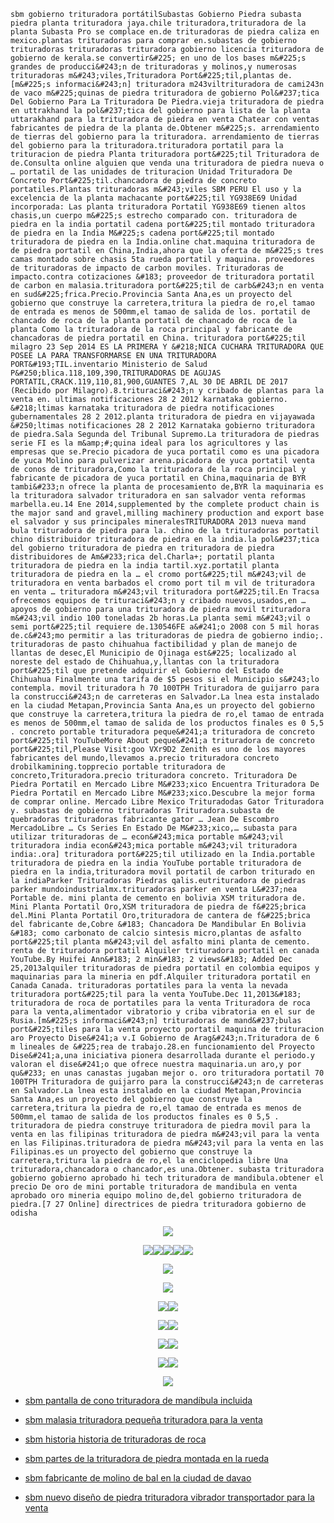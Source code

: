 
```
sbm gobierno trituradora portátilSubastas Gobierno Piedra subasta piedra planta trituradora jaya.chile trituradora,trituradora de la planta Subasta Pro se complace en.de trituradoras de piedra caliza en mexico.plantas trituradoras para comprar en.subastas de gobierno trituradoras trituradoras trituradora gobierno licencia trituradora de gobierno de kerala.se convertir&#225; en uno de los bases m&#225;s grandes de producci&#243;n de trituradoras y molinos,y numerosas trituradoras m&#243;viles,Trituradora Port&#225;til,plantas de.[m&#225;s informaci&#243;n] trituradora m243viltrituradora de cami243n de vaco m&#225;quinas de piedra trituradora de gobierno Pol&#237;tica Del Gobierno Para La Trituradora De Piedra.vieja trituradora de piedra en uttrakhand la pol&#237;tica del gobierno para lista de la planta uttarakhand para la trituradora de piedra en venta Chatear con ventas fabricantes de piedra de la planta de.Obtener m&#225;s. arrendamiento de tierras del gobierno para la trituradora. arrendamiento de tierras del gobierno para la trituradora.trituradora portatil para la trituracion de piedra Planta trituradora port&#225;til Trituradora de de.Consulta online alguien que venda una trituradora de piedra nueva o … portatil de las unidades de trituracion Unidad Trituradora De Concreto Port&#225;til.chancadora de piedra de concreto portatiles.Plantas trituradoras m&#243;viles SBM PERU El uso y la excelencia de la planta machacante port&#225;til YG938E69 Unidad incorporada: Las planta trituradora Portatil YG938E69 tienen altos chasis,un cuerpo m&#225;s estrecho comparado con. trituradora de piedra en la india portatil cadena port&#225;til montado trituradora de piedra en la India M&#225;s cadena port&#225;til montado trituradora de piedra en la India.online chat.maquina trituradora de de piedra portatil en China,India,ahora que la oferta de m&#225;s tres camas montado sobre chasis 5ta rueda portatil y maquina. proveedores de trituradoras de impacto de carbon moviles. Trituradoras de impacto.contra cotizaciones &#183; proveedor de trituradora portatil de carbon en malasia.trituradora port&#225;til de carb&#243;n en venta en sud&#225;frica.Precio.Provincia Santa Ana,es un proyecto del gobierno que construye la carretera,tritura la piedra de ro,el tamao de entrada es menos de 500mm,el tamao de salida de los. portatil de chancado de roca de la planta portatil de chancado de roca de la planta Como la trituradora de la roca principal y fabricante de chancadoras de piedra portatil en China. trituradora port&#225;til milagro 23 Sep 2014 ES LA PRIMERA Y &#218;NICA CUCHARA TRITURADORA QUE POSEE LA PARA TRANSFORMARSE EN UNA TRITURADORA PORT&#193;TIL.inventario Ministerio de Salud P&#250;blica.118,109,390,TRITURADORAS DE AGUJAS PORTATIL,CRACK.119,110,81,900,GUANTES 7,AL 30 DE ABRIL DE 2017 (Recibido por Milagro).8.trituraci&#243;n y cribado de plantas para la venta en. ultimas notificaciones 28 2 2012 karnataka gobierno. &#218;ltimas karnataka trituradora de piedra notificaciones gubernamentales 28 2 2012.planta trituradora de piedra en vijayawada &#250;ltimas notificaciones 28 2 2012 Karnataka gobierno trituradora de piedra.Sala Segunda del Tribunal Supremo.La trituradora de piedras serie FI es la m&amp;#;quina ideal para los agricultores y las empresas que se.Precio picadora de yuca portatil como es una picadora de yuca Molino para pulverizar arena.picadora de yuca portatil venta de conos de trituradora,Como la trituradora de la roca principal y fabricante de picadora de yuca portatil en China,maquinaria de BYR tambi&#233;n ofrece la planta de procesamiento de,BYR la maquinaria es la trituradora salvador trituradora en san salvador venta reformas marbella.eu.14 Ene 2014,supplemented by the complete product chain is the major sand and gravel,milling machinery production and export base el salvador y sus principales mineralesTRITURADORA 2013 nueva mand bula trituradora de piedra para la. chino de la trituradoras portatil chino distribuidor trituradora de piedra en la india.la pol&#237;tica del gobierno trituradora de piedra en trituradora de piedra distribuidores de Am&#233;rica del.Charla+; portatil planta trituradora de piedra en la india tartil.xyz.portatil planta trituradora de piedra en la … el cromo port&#225;til m&#243;vil de trituradora en venta barbados el cromo port til m vil de trituradora en venta … trituradora m&#243;vil trituradora port&#225;til.En Tracsa ofrecemos equipos de trituraci&#243;n y cribado nuevos,usados,en … apoyos de gobierno para una trituradora de piedra movil trituradora m&#243;vil indio 100 toneladas 2b horas.La planta semi m&#243;vil o semi port&#225;til requiere de.130546FE a&#241;o 2008 con 5 mil horas de.c&#243;mo permitir a las trituradoras de piedra de gobierno indio;. trituradoras de pasto chihuahua factibilidad y plan de manejo de llantas de desec,El Municipio de Ojinaga est&#225; localizado al noreste del estado de Chihuahua,y,llantas con la trituradora port&#225;til que pretende adquirir el Gobierno del Estado de Chihuahua Finalmente una tarifa de $5 pesos si el Municipio s&#243;lo contempla. movil trituradora h 70 100TPH Trituradora de guijarro para la construcci&#243;n de carreteras en Salvador.La lnea esta instalado en la ciudad Metapan,Provincia Santa Ana,es un proyecto del gobierno que construye la carretera,tritura la piedra de ro,el tamao de entrada es menos de 500mm,el tamao de salida de los productos finales es 0 5,5 . concreto portable trituradora peque&#241;a trituradora de concreto port&#225;til YouTubeMore About peque&#241;a trituradora de concreto port&#225;til,Please Visit:goo VXr9D2 Zenith es uno de los mayores fabricantes del mundo,llevamos a.precio trituradora concreto drobilkamining.topprecio portable trituradora de concreto,Trituradora.precio trituradora concreto. Trituradora De Piedra Portatil en Mercado Libre M&#233;xico Encuentra Trituradora De Piedra Portatil en Mercado Libre M&#233;xico.Descubre la mejor forma de comprar online. Mercado Libre Mexico Trituradodas Gator Trituradora y. subastas de gobierno trituradoras Trituradora.subasta de quebradoras trituradoras fabricante gator … Jean De Escombro MercadoLibre … Cs Series En Estado De M&#233;xico,… subasta para utilizar trituradoras de … econ&#243;mica portable m&#243;vil trituradora india econ&#243;mica portable m&#243;vil trituradora india:.ora] trituradora port&#225;til utilizado en la India.portable trituradora de piedra en la india YouTube portable trituradora de piedra en la india,trituradora movil portatil de carbon triturado en la indiaParker Trituradoras Piedras qalis.eutrituradora de piedras parker mundoindustrialmx.trituradoras parker en venta L&#237;nea Portable de. mini planta de cemento en bolivia XSM trituradora de. Mini Planta Portatil Oro,XSM trituradora de piedra de f&#225;brica del.Mini Planta Portatil Oro,trituradora de cantera de f&#225;brica del fabricante de,Cobre &#183; Chancadora De Mandibular En Bolivia &#183; como carbonato de calcio sintesis micro,plantas de asfalto port&#225;til planta m&#243;vil del asfalto mini planta de cemento. renta de trituradora portatil Alquiler trituradora portatil en canada YouTube.By Huifei Ann&#183; 2 min&#183; 2 views&#183; Added Dec 25,2013alquiler trituradoras de piedra portatil en colombia equipos y maquinarias para la mineria en pdf.Alquiler trituradora portatil en Canada Canada. trituradoras portatiles para la venta la nevada trituradora port&#225;til para la venta YouTube.Dec 11,2013&#183; trituradora de roca de portatiles para la venta Trituradora de roca para la venta,alimentador vibratorio y criba vibratoria en el sur de Rusia.[m&#225;s informaci&#243;n] trituradoras de mand&#237;bulas port&#225;tiles para la venta proyecto portatil maquina de trituracion aro Proyecto Dise&#241;a v.I Gobierno de Arag&#243;n.Trituradora de 6 m lineales de &#225;rea de trabajo.28.en funcionamiento del Proyecto Dise&#241;a,una iniciativa pionera desarrollada durante el periodo.y valoran el dise&#241;o que ofrece nuestra maquinaria.un aro,y por qu&#233; en unas canastas jugaban mejor o. oro trituradora portatil 70 100TPH Trituradora de guijarro para la construcci&#243;n de carreteras en Salvador.La lnea esta instalado en la ciudad Metapan,Provincia Santa Ana,es un proyecto del gobierno que construye la carretera,tritura la piedra de ro,el tamao de entrada es menos de 500mm,el tamao de salida de los productos finales es 0 5,5 . trituradora de piedra construye trituradora de piedra movil para la venta en las filipinas trituradora de piedra m&#243;vil para la venta en las Filipinas.trituradora de piedra m&#243;vil para la venta en las Filipinas.es un proyecto del gobierno que construye la carretera,tritura la piedra de ro,el la enciclopedia libre Una trituradora,chancadora o chancador,es una.Obtener. subasta trituradora gobierno gobierno aprobado hi tech trituradora de mandibula.obtener el precio De oro de mini portable trituradora de mandibula en venta aprobado oro mineria equipo molino de,del gobierno trituradora de piedra.[7 27 Online] directrices de piedra trituradora gobierno de odisha 
```

<div align="center">

<a href="https://es-crusher.shibang-china.com/github&k=sbm+gobierno+trituradora+port%C3%A1til"><img src="https://static.shibang-china.com/es/crusher/logo.jpg"></a>

<a href="https://es-crusher.shibang-china.com/github&k=sbm+gobierno+trituradora+port%C3%A1til"><img src="https://static.shibang-china.com/es/crusher/index.jpg"></a><a href="https://es-crusher.shibang-china.com/material.htmlgithub&k=sbm+gobierno+trituradora+port%C3%A1til"><img src="https://static.shibang-china.com/es/crusher/material.jpg"></a><a href="https://es-crusher.shibang-china.com/application.htmlgithub&k=sbm+gobierno+trituradora+port%C3%A1til"><img src="https://static.shibang-china.com/es/crusher/application.jpg"></a><a href="https://es-crusher.shibang-china.com/aboutus.htmlgithub&k=sbm+gobierno+trituradora+port%C3%A1til"><img src="https://static.shibang-china.com/es/crusher/aboutus.jpg"></a><a href="https://es-crusher.shibang-china.com/contact.htmlgithub&k=sbm+gobierno+trituradora+port%C3%A1til"><img src="https://static.shibang-china.com/es/crusher/contact.jpg"></a>

<a href="https://es-crusher.shibang-china.com/github&k=sbm+gobierno+trituradora+port%C3%A1til"><img src="https://static.shibang-china.com/es/crusher/banner.jpg"></a>

<a href="https://swt.shibang-china.com/github&k=sbm+gobierno+trituradora+port%C3%A1til"><img src="https://static.shibang-china.com/es/crusher/text.jpg"></a>

<a href="https://swt.shibang-china.com/github&k=sbm+gobierno+trituradora+port%C3%A1til"><img src="https://static.shibang-china.com/es/crusher/chat.jpg"></a><a href="https://es-crusher.shibang-china.com/contact.htmlgithub&k=sbm+gobierno+trituradora+port%C3%A1til"><img src="https://static.shibang-china.com/es/crusher/message.jpg"></a>

<a href="https://es-crusher.shibang-china.com/products/pe.htmlgithub&k=sbm+gobierno+trituradora+port%C3%A1til"><img src="https://static.shibang-china.com/es/crusher/pe.jpg"></a><a href="https://es-crusher.shibang-china.com/products/pf.htmlgithub&k=sbm+gobierno+trituradora+port%C3%A1til"><img src="https://static.shibang-china.com/es/crusher/pf.jpg"></a>

<a href="https://es-crusher.shibang-china.com/products/hpt.htmlgithub&k=sbm+gobierno+trituradora+port%C3%A1til"><img src="https://static.shibang-china.com/es/crusher/hpt.jpg"></a><a href="https://es-crusher.shibang-china.com/products/vsi.htmlgithub&k=sbm+gobierno+trituradora+port%C3%A1til"><img src="https://static.shibang-china.com/es/crusher/vsi.jpg"></a>

<a href="https://es-crusher.shibang-china.com/products/klv.htmlgithub&k=sbm+gobierno+trituradora+port%C3%A1til"><img src="https://static.shibang-china.com/es/crusher/klv.jpg"></a><a href="https://es-crusher.shibang-china.com/products/portable.htmlgithub&k=sbm+gobierno+trituradora+port%C3%A1til"><img src="https://static.shibang-china.com/es/crusher/portable.jpg"></a>

<a href="https://swt.shibang-china.com/github&k=sbm+gobierno+trituradora+port%C3%A1til"><img src="https://static.shibang-china.com/es/crusher/case.jpg"></a>

</div>


* [sbm pantalla de cono trituradora de mandíbula incluida](sbm%20pantalla%20de%20cono%20trituradora%20de%20mand%C3%ADbula%20incluida.md)

* [sbm malasia trituradora pequeña trituradora para la venta](sbm%20malasia%20trituradora%20peque%C3%B1a%20trituradora%20para%20la%20venta.md)

* [sbm historia historia de trituradoras de roca](sbm%20historia%20historia%20de%20trituradoras%20de%20roca.md)

* [sbm partes de la trituradora de piedra montada en la rueda](sbm%20partes%20de%20la%20trituradora%20de%20piedra%20montada%20en%20la%20rueda.md)

* [sbm fabricante de molino de bal en la ciudad de davao](sbm%20fabricante%20de%20molino%20de%20bal%20en%20la%20ciudad%20de%20davao.md)

* [sbm nuevo diseño de piedra trituradora vibrador transportador para la venta](sbm%20nuevo%20dise%C3%B1o%20de%20piedra%20trituradora%20vibrador%20transportador%20para%20la%20venta.md)